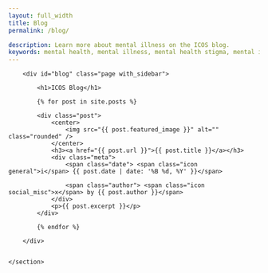 ```yaml
---
layout: full_width
title: Blog
permalink: /blog/

description: Learn more about mental illness on the ICOS blog.
keywords: mental health, mental illness, mental health stigma, mental illness stigma, mental health problems
---
```


<div class="page_wrapper">
	<section class="container">

		
		<div id="blog" class="page with_sidebar">

			<h1>ICOS Blog</h1>

			{% for post in site.posts %}

            <div class="post">
                <center>
                    <img src="{{ post.featured_image }}" alt="" class="rounded" />
                </center>
                <h3><a href="{{ post.url }}">{{ post.title }}</a></h3>
                <div class="meta">
                    <span class="date"> <span class="icon general">i</span> {{ post.date | date: '%B %d, %Y' }}</span>
                    
                    <span class="author"> <span class="icon social_misc">x</span> by {{ post.author }}</span>
                </div>
                <p>{{ post.excerpt }}</p>
            </div>

            {% endfor %} 

		</div>
		

	</section>
</div>